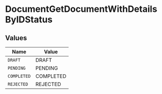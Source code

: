 # DocumentGetDocumentWithDetailsByIDStatus


## Values

| Name        | Value       |
| ----------- | ----------- |
| `DRAFT`     | DRAFT       |
| `PENDING`   | PENDING     |
| `COMPLETED` | COMPLETED   |
| `REJECTED`  | REJECTED    |